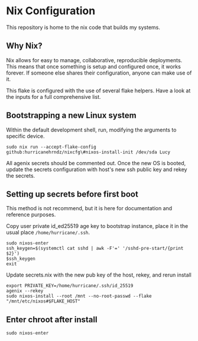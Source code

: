 # Nix Configuration

This repository is home to the nix code that builds my systems.

## Why Nix?

Nix allows for easy to manage, collaborative, reproducible deployments. This
means that once something is setup and configured once, it works forever. If
someone else shares their configuration, anyone can make use of it.

This flake is configured with the use of several flake helpers. Have a look at
the inputs for a full comprehensive list.

## Bootstrapping a new Linux system

Within the default development shell, run, modifying the arguments to specific
device.

```console
sudo nix run --accept-flake-config github:hurricanehrndz/nixcfg\#nixos-install-init /dev/sda Lucy

```

All agenix secrets should be commented out. Once the new OS is booted, update
the secrets configuration with host's new ssh public key and rekey the secrets.

## Setting up secrets before first boot

This method is not recommend, but it is here for documentation and reference
purposes.

Copy user private id_ed25519 age key to bootstrap instance, place it in the usual
place `/home/hurricane/.ssh`.

```console
sudo nixos-enter
ssh_keygen=$(systemctl cat sshd | awk -F'=' '/sshd-pre-start/{print $2}')
$ssh_keygen
exit
```

Update secrets.nix with the new pub key of the host, rekey, and rerun install

```console
export PRIVATE_KEY=/home/hurricane/.ssh/id_25519
agenix --rekey
sudo nixos-install --root /mnt --no-root-passwd --flake "/mnt/etc/nixos#$FLAKE_HOST"
```

## Enter chroot after install

```console
sudo nixos-enter
```
